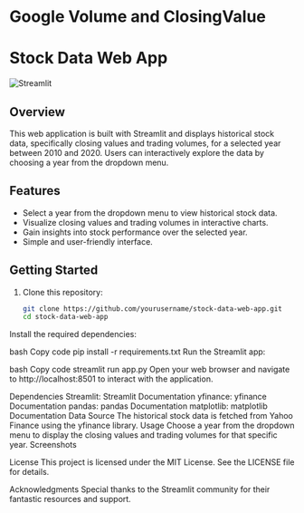 # Google Volume and ClosingValue
# Stock Data Web App

![Streamlit](https://img.shields.io/badge/built%20with-Streamlit-09a6d3)

## Overview

This web application is built with Streamlit and displays historical stock data, specifically closing values and trading volumes, for a selected year between 2010 and 2020. Users can interactively explore the data by choosing a year from the dropdown menu.

## Features

- Select a year from the dropdown menu to view historical stock data.
- Visualize closing values and trading volumes in interactive charts.
- Gain insights into stock performance over the selected year.
- Simple and user-friendly interface.

## Getting Started

1. Clone this repository:

   ```bash
   git clone https://github.com/yourusername/stock-data-web-app.git
   cd stock-data-web-app

Install the required dependencies:

bash
Copy code
pip install -r requirements.txt
Run the Streamlit app:

bash
Copy code
streamlit run app.py
Open your web browser and navigate to http://localhost:8501 to interact with the application.

Dependencies
Streamlit: Streamlit Documentation
yfinance: yfinance Documentation
pandas: pandas Documentation
matplotlib: matplotlib Documentation
Data Source
The historical stock data is fetched from Yahoo Finance using the yfinance library.
Usage
Choose a year from the dropdown menu to display the closing values and trading volumes for that specific year.
Screenshots


License
This project is licensed under the MIT License. See the LICENSE file for details.

Acknowledgments
Special thanks to the Streamlit community for their fantastic resources and support.
